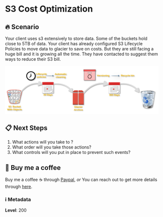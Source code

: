 # S3 Cost Optimization

## 🔥 Scenario

Your client uses s3 extensively to store data. Some of the buckets hold close to 5TB of data. Your client has already configured S3 Lifecycle Policies to move data to glacier to save on costs. But they are still facing a huge bill and it is growing all the time. They have contacted to suggest them ways to reduce their S3 bill.

![S3 Cost Optimization](images/miztiik-aws-real-time-use-cases-s3-cost-optimizations.png)

## 📋 Next Steps

1. What actions will you take to ?
1. What order will you take those actions?
1. What controls will you put in place to prevent such events?

## 👋 Buy me a coffee

Buy me a coffee ☕ through [Paypal](https://paypal.me/valaxy), _or_ You can reach out to get more details through [here](https://youtube.com/c/valaxytechnologies/about).

### ℹ️ Metadata

**Level**: 200
